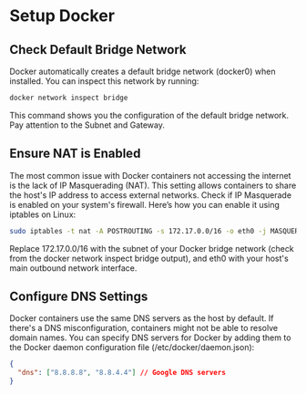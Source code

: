 # Setup Docker

## Check Default Bridge Network
Docker automatically creates a default bridge network (docker0) when installed. You can inspect this network by running:
```bash
docker network inspect bridge
```
This command shows you the configuration of the default bridge network. Pay attention to the Subnet and Gateway.

## Ensure NAT is Enabled
The most common issue with Docker containers not accessing the internet is the lack of IP Masquerading (NAT). This setting allows containers to share the host's IP address to access external networks. Check if IP Masquerade is enabled on your system's firewall. Here’s how you can enable it using iptables on Linux:
```bash
sudo iptables -t nat -A POSTROUTING -s 172.17.0.0/16 -o eth0 -j MASQUERADE
```
Replace 172.17.0.0/16 with the subnet of your Docker bridge network (check from the docker network inspect bridge output), and eth0 with your host's main outbound network interface.


## Configure DNS Settings
Docker containers use the same DNS servers as the host by default. If there's a DNS misconfiguration, containers might not be able to resolve domain names. You can specify DNS servers for Docker by adding them to the Docker daemon configuration file (/etc/docker/daemon.json):

```json
{
  "dns": ["8.8.8.8", "8.8.4.4"] // Google DNS servers
}
```
